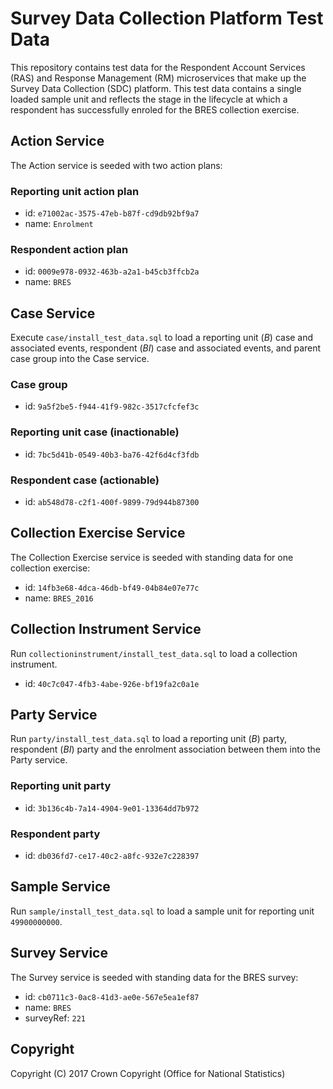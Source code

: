 # Survey Data Collection Platform Test Data
This repository contains test data for the Respondent Account Services (RAS) and Response Management (RM) microservices that make up the Survey Data Collection (SDC) platform. This test data contains a single loaded sample unit and reflects the stage in the lifecycle at which a respondent has successfully enroled for the BRES collection exercise.

## Action Service
The Action service is seeded with two action plans:

### Reporting unit action plan
* id: `e71002ac-3575-47eb-b87f-cd9db92bf9a7`
* name: `Enrolment`

### Respondent action plan
* id: `0009e978-0932-463b-a2a1-b45cb3ffcb2a`
* name: `BRES`

## Case Service
Execute `case/install_test_data.sql` to load a reporting unit (*B*) case and associated events, respondent (*BI*) case and associated events, and parent case group into the Case service.

### Case group
* id: `9a5f2be5-f944-41f9-982c-3517cfcfef3c`

### Reporting unit case (inactionable)
* id: `7bc5d41b-0549-40b3-ba76-42f6d4cf3fdb`

### Respondent case (actionable)
* id: `ab548d78-c2f1-400f-9899-79d944b87300`

## Collection Exercise Service
The Collection Exercise service is seeded with standing data for one collection exercise:

* id: `14fb3e68-4dca-46db-bf49-04b84e07e77c`
* name: `BRES_2016`

## Collection Instrument Service
Run `collectioninstrument/install_test_data.sql` to load a collection instrument.

* id: `40c7c047-4fb3-4abe-926e-bf19fa2c0a1e`

## Party Service
Run `party/install_test_data.sql` to load a reporting unit (*B*) party, respondent (*BI*) party and the enrolment association between them into the Party service.

### Reporting unit party
* id: `3b136c4b-7a14-4904-9e01-13364dd7b972`

### Respondent party
* id: `db036fd7-ce17-40c2-a8fc-932e7c228397`

## Sample Service
Run `sample/install_test_data.sql` to load a sample unit for reporting unit `49900000000`.

## Survey Service
The Survey service is seeded with standing data for the BRES survey:

* id: `cb0711c3-0ac8-41d3-ae0e-567e5ea1ef87`
* name: `BRES`
* surveyRef: `221`

## Copyright
Copyright (C) 2017 Crown Copyright (Office for National Statistics)